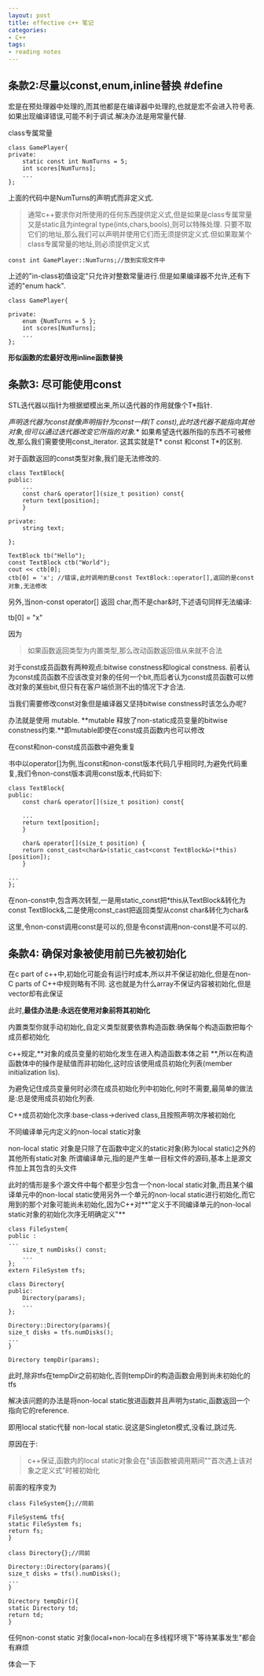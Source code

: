 ```yaml
---
layout: post 
title: effective c++ 笔记
categories:
- C++
tags:
- reading notes
---
```


## 条款2:尽量以const,enum,inline替换 #define

宏是在预处理器中处理的,而其他都是在编译器中处理的,也就是宏不会进入符号表.
如果出现编译错误,可能不利于调试.解决办法是用常量代替.

class专属常量

    class GamePlayer{
	private:
	    static const int NumTurns = 5;
	    int scores[NumTurns];
	    ...
    };

上面的代码中是NumTurns的声明式而非定义式.

> 通常c++要求你对所使用的任何东西提供定义式,但是如果是class专属常量又是static且为integral type(ints,chars,bools),则可以特殊处理.
只要不取它们的地址,那么我们可以声明并使用它们而无须提供定义式.但如果取某个class专属常量的地址,则必须提供定义式

    const int GamePlayer::NumTurns;//放到实现文件中

上述的"in-class初值设定"只允许对整数常量进行.但是如果编译器不允许,还有下述的"enum hack".

    class GamePlayer{

	private:
	    enum {NumTurns = 5 };
	    int scores[NumTurns];
	    ...
    };

**形似函数的宏最好改用inline函数替换**

## 条款3: 尽可能使用const

STL迭代器以指针为根据塑模出来,所以迭代器的作用就像个T*指针.

**声明迭代器为const就像声明指针为const一样(T* const),此时迭代器不能指向其他对象,但可以通过迭代器改变它所指的对象.**
如果希望迭代器所指的东西不可被修改,那么我们需要使用const_iterator.
这其实就是T* const 和const T*的区别.

对于函数返回的const类型对象,我们是无法修改的.

    class TextBlock{
	public:
	    ...
	    const char& operator[](size_t position) const{
		return text[position];
	    }

	private:
	    string text;

    };

    TextBlock tb("Hello");
    const TextBlock ctb("World");
    cout << ctb[0];
    ctb[0] = 'x'; //错误,此时调用的是const TextBlock::operator[],返回的是const 对象,无法修改

另外,当non-const operator[] 返回 char,而不是char&时,下述语句同样无法编译:

   tb[0] = "x"

   因为
   > 如果函数返回类型为内置类型,那么改动函数返回值从来就不合法

对于const成员函数有两种观点:bitwise constness和logical constness.
前者认为const成员函数不应该改变对象的任何一个bit,而后者认为const成员函数可以修改对象的某些bit,但只有在客户端侦测不出的情况下才合法.

当我们需要修改const对象但是编译器又坚持bitwise constness时该怎么办呢?

办法就是使用 mutable.
**mutable 释放了non-static成员变量的bitwise constness约束.**即mutable即使在const成员函数内也可以修改

在const和non-const成员函数中避免重复

书中以operator[]为例,当const和non-const版本代码几乎相同时,为避免代码重复,我们令non-const版本调用const版本,代码如下:

    class TextBlock{
	public:
	    const char& operator[](size_t position) const{

		...
		return text[position];
	    }

	    char& operator[](size_t position) {
		return const_cast<char&>(static_cast<const TextBlock&>(*this)[position]);
	    }

	...
    };

在non-const中,包含两次转型,一是用static_const把*this从TextBlock&转化为const TextBlock&,二是使用const_cast把返回类型从const char&转化为char&

这里,令non-const调用const是可以的,但是令const调用non-const是不可以的.

## 条款4: 确保对象被使用前已先被初始化

在c part of c++中,初始化可能会有运行时成本,所以并不保证初始化,但是在non-C parts of C++中规则略有不同.
这也就是为什么array不保证内容被初始化,但是vector却有此保证

此时,**最佳办法是:永远在使用对象前将其初始化**

内置类型你就手动初始化,自定义类型就要依靠构造函数:确保每个构造函数把每个成员都初始化

c++规定,**对象的成员变量的初始化发生在进入构造函数本体之前 **,所以在构造函数体中的操作是赋值而非初始化,这时应该使用成员初始化列表(member initialization lis).

为避免记住成员变量何时必须在成员初始化列中初始化,何时不需要,最简单的做法是:总是使用成员初始化列表.

C++成员初始化次序:base-class->derived class,且按照声明次序被初始化

不同编译单元内定义的non-local static对象

non-local static 对象是只除了在函数中定义的static对象(称为local static)之外的其他所有static对象
所谓编译单元,指的是产生单一目标文件的源码,基本上是源文件加上其包含的头文件

此时的情形是多个源文件中每个都至少包含一个non-local static对象,而且某个编译单元中的non-local static使用另外一个单元的non-local static进行初始化,而它用到的那个对象可能尚未初始化,因为C++对**"定义于不同编译单元的non-local static对象的初始化次序无明确定义"**

    class FileSystem{
	public :
	...
	    size_t numDisks() const;
	    ...
    };
    extern FileSystem tfs;

    class Directory{
	public:
	    Directory(params);
	    ...
    };

    Directory::Directory(params){
	size_t disks = tfs.numDisks();
	...
    }

    Directory tempDir(params);

此时,除非tfs在tempDir之前初始化,否则tempDir的构造函数会用到尚未初始化的tfs

解决该问题的办法是将non-local static放进函数并且声明为static,函数返回一个指向它的reference.

即用local static代替 non-local static.说这是Singleton模式,没看过,跳过先.

原因在于:

> c++保证,函数内的local static对象会在"该函数被调用期间""首次遇上该对象之定义式"时被初始化

前面的程序变为

    class FileSystem{};//同前

    FileSystem& tfs{
	static FileSystem fs;
	return fs;
    }

    class Directory{};//同前

    Directory::Directory(params){
	size_t disks = tfs().numDisks();
	...
    }

    Directory tempDir(){
	static Directory td;
	return td;
    }

任何non-const static 对象(local+non-local)在多线程环境下"等待某事发生"都会有麻烦

体会一下
